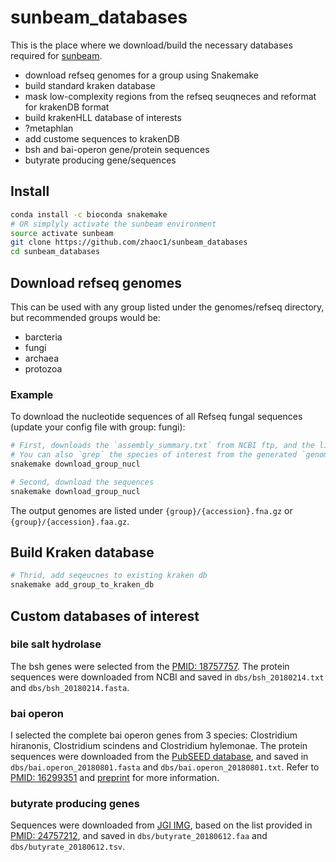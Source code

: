 # sunbeam_databases

This is the place where we download/build the necessary databases required for [sunbeam](https://github.com/sunbeam-labs/sunbeam). 

- download refseq genomes for a group using Snakemake
- build standard kraken database
- mask low-complexity regions from the refseq seuqneces and reformat for krakenDB format
- build krakenHLL database of interests
- ?metaphlan
- add custome sequences to krakenDB
- bsh and bai-operon gene/protein sequences
- butyrate producing gene/sequences

## Install
```sh
conda install -c bioconda snakemake
# OR simplyly activate the sunbeam environment
source activate sunbeam
git clone https://github.com/zhaoc1/sunbeam_databases
cd sunbeam_databases
```

## Download refseq genomes 

This can be used with any group listed under the genomes/refseq directory, but recommended groups would be:

- barcteria
- fungi
- archaea
- protozoa

### Example

To download the nucleotide sequences of all Refseq fungal sequences (update your config file with group: fungi):

```bash
# First, downloads the `assembly_summary.txt` from NCBI ftp, and the list of all genomes
# You can also `grep` the species of interest from the generated `genome_urls.txt`
snakemake download_group_nucl

# Second, download the sequences
snakemake download_group_nucl
```

The output genomes are listed under `{group}/{accession}.fna.gz` or `{group}/{accession}.faa.gz`.

## Build Kraken database

```bash
# Thrid, add seqeucnes to existing kraken db
snakemake add_group_to_kraken_db
```

## Custom databases of interest

### bile salt hydrolase

The bsh genes were selected from the [PMID: 18757757](https://www.ncbi.nlm.nih.gov/pubmed/18757757). The protein sequences were downloaded from NCBI and saved in `dbs/bsh_20180214.txt` and `dbs/bsh_20180214.fasta`.

### bai operon

I selected the complete bai operon genes from 3 species: Clostridium hiranonis, Clostridium scindens and Clostridium hylemonae. The protein sequences were downloaded from the [PubSEED database](http://pubseed.theseed.org/), and saved in `dbs/bai.operon_20180801.fasta` and `dbs/bai.operon_20180801.txt`. Refer to [PMID: 16299351](https://www.ncbi.nlm.nih.gov/pubmed/16299351) and [preprint](https://www.biorxiv.org/content/early/2017/12/04/229138) for more information.

### butyrate producing genes

Sequences were downloaded from [JGI IMG](https://img.jgi.doe.gov/), based on the list provided in [PMID: 24757212](https://www.ncbi.nlm.nih.gov/pubmed/?term=Revealing+the+Bacterial+Butyrate+Synthesis+Pathways+by+Analyzing+(Meta)genomic+Data), and saved in `dbs/butyrate_20180612.faa` and `dbs/butyrate_20180612.tsv`.


